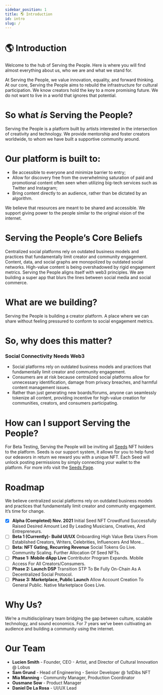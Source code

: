 ```yaml
---
sidebar_position: 1
title: 🌎 Introduction
id: intro
slug: /
---
```

# 🌎 Introduction
Welcome to the hub of Serving the People. Here is where you will find almost everything about us, who we are and what we stand for. 

At Serving the People, we value innovation, equality, and forward thinking. At our core, Serving the People aims to rebuild the infrastructure for cultural participation. We know creators hold the key to a more promising future. We do not want to live in a world that ignores that potential.

# So what _is_ Serving the People? 
Serving the People is a platform built by artists interested in the intersection of creativity and technology. We provide mentorship and foster creators worldwide, to whom we have built a supportive community around. 

# Our platform is built to:

- Be accessible to everyone and minimize barrier to entry;
- Allow for discovery free from the overwhelming saturation of paid and promotional content often seen when utilizing big-tech services such as Twitter and Instagram;
- Bring content directly to an audience, rather than be dictated by an algorithm.

We believe that resources are meant to be shared and accessible. We support giving power to the people similar to the original vision of the internet.

# Serving the People’s Core Beliefs

Centralized social platforms rely on outdated business models and practices that fundamentally limit creator and community engagement. Content, data, and social graphs are monopolized by outdated social networks. High-value content is being overshadowed by rigid engagement metrics. Serving the People aligns itself with web3 principles. We are building a super app that blurs the lines between social media and social commerce.

# What are we building?
Serving the People is building a creator platform. A place where we can share without feeling pressured to conform to social engagement metrics. 

# So, why does this matter?
### Social Connectivity Needs Web3

-  Social platforms rely on outdated business models and practices that fundamentally limit creator and community engagement.
- Consumers are at risk because centralized social platforms allow for unnecessary identification, damage from privacy breaches, and harmful content management issues.
- Rather than just generating new boards/forums, anyone can seamlessly tokenize all content, providing incentive for high-value creation for communities, creators, and consumers participating.

# How can I support  Serving the People?

For Beta Testing, Serving the People will be inviting all [Seeds](docs/seeds.md) NFT holders to the platform. Seeds is our support system, it allows for you to help fund our edeavors in return we reward you with a unique NFT. Each Seed will unlock posting permissions by simply connecting your wallet to the platform. For more info visit the [Seeds Page](docs/seeds.md).

# Roadmap

We believe centralized social platforms rely on outdated business models and practices that fundamentally limit creator and community engagement. It’s time for change. 

   - [x] **Alpha (Completed) Nov. 2021**
    Initial Seed NFT Crowdfund Successfully Raised Desired Amount Led By Leading Musicians, Creatives, And Entrepreneurs.
   - [ ]  **Beta 1 (Currently)- Build UI/UX**
    Onboarding High Value Beta Users From Established Creators, Writers, Celebrities, Influencers And More…
   - [ ] **Beta: NFT Gating, Recurring Revenue**
    Social Tokens Go Live. Community Scaling. Further Allocation Of Seed NFTs.
   - [ ] **Phase 1: Mobile dApp Live**
    Contributor Program Expands. Mobile Access For All Creators/Consumers.
   - [ ] **Phase 2: Launch DSP**
    Transition STP To Be Fully On-Chain As A Decentralized Social Protocol.
   - [ ] **Phase 3: Marketplace, Public Launch**
    Allow Account Creation To General Public. Native Marketplace Goes Live.
    
# Why Us?
We’re a multidisciplinary team bridging the gap between culture, scalable technology, and sound economics. For 7 years we’ve been cultivating an audience and building a community using the internet.

# Our Team
- **Lucien Smith** - Founder, CEO - Artist, and Director of Cultural Innovation @ Lobus
- **Sam Grund** - Head of Engineering - Senior Developer @ 1stDibs NFT
- **Mia Manning** - Community Manager, Production Coordinator
- **Ousmane Sow** - Product Manager
- **Daniel De La Rosa** - UI/UX Lead
